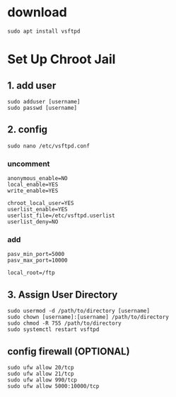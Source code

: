 # download
    sudo apt install vsftpd


# Set Up Chroot Jail

## 1. add user
    sudo adduser [username]
    sudo passwd [username]
    
##  2. config
    sudo nano /etc/vsftpd.conf
### uncomment
    anonymous_enable=NO
    local_enable=YES
    write_enable=YES

    chroot_local_user=YES
    userlist_enable=YES
    userlist_file=/etc/vsftpd.userlist
    userlist_deny=NO
### add
    pasv_min_port=5000
    pasv_max_port=10000
    
    local_root=/ftp 

## 3. Assign User Directory
    sudo usermod -d /path/to/directory [username]
    sudo chown [username]:[username] /path/to/directory
    sudo chmod -R 755 /path/to/directory
    sudo systemctl restart vsftpd

## config firewall (OPTIONAL)
    sudo ufw allow 20/tcp
    sudo ufw allow 21/tcp
    sudo ufw allow 990/tcp
    sudo ufw allow 5000:10000/tcp
